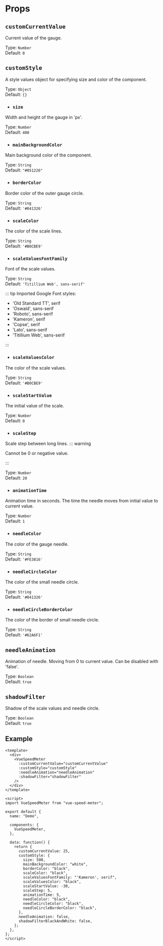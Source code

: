 # Props

## `customCurrentValue`

Current value of the gauge.

<span style="color: var(--accent-color)">Type:</span> `Number`
<br>
<span style="color: var(--accent-color)">Default: </span> `0`

## `customStyle`

A style values object for specifying size and color ​of the component.

<span style="color: var(--accent-color)">Type:</span> `Object`
<br>
<span style="color: var(--accent-color)">Default: </span> `{}`

- ### `size`

Width and height of the gauge in 'px'.

<span style="color: var(--accent-color)">Type:</span> `Number`
<br>
<span style="color: var(--accent-color)">Default: </span> `400`

- ### `mainBackgroundColor`

Main background color of the component.

<span style="color: var(--accent-color)">Type:</span> `String`
<br>
<span style="color: var(--accent-color)">Default: </span> `"#051226"`

- ### `borderColor`

Border color of the outer gauge circle.

<span style="color: var(--accent-color)">Type:</span> `String`
<br>
<span style="color: var(--accent-color)">Default: </span> `'#041326'`

- ### `scaleColor`

The color of the scale lines.

<span style="color: var(--accent-color)">Type:</span> `String`
<br>
<span style="color: var(--accent-color)">Default: </span> `'#B0CBE9'`

- ### `scaleValuesFontFamily`

Font of the scale values.

<span style="color: var(--accent-color)">Type:</span> `String`
<br>
<span style="color: var(--accent-color)">Default: </span> `'Titillium Web', sans-serif'`

::: tip Imported Google Font styles:

- 'Old Standard TT', serif
- 'Oswald', sans-serif
- 'Roboto', sans-serif
- 'Kameron', serif
- 'Copse', serif
- 'Lato', sans-serif
- 'Titillium Web', sans-serif

:::

- ### `scaleValuesColor`

The color of the scale values.

<span style="color: var(--accent-color)">Type:</span> `String`
<br>
<span style="color: var(--accent-color)">Default: </span> `'#B0CBE9'`

- ### `scaleStartValue`

The initial value of the scale.

<span style="color: var(--accent-color)">Type:</span> `Number`
<br>
<span style="color: var(--accent-color)">Default: </span> `0`

- ### `scaleStep`

Scale step between long lines.
::: warning

Cannot be 0 or negative value.

:::

<span style="color: var(--accent-color)">Type:</span> `Number`
<br>
<span style="color: var(--accent-color)">Default: </span> `20`

- ### `animationTime`

Animation time in seconds. The time the needle moves from initial value to current value.

<span style="color: var(--accent-color)">Type:</span> `Number`
<br>
<span style="color: var(--accent-color)">Default: </span> `1`

- ### `needleColor`

The color of the gauge needle.

<span style="color: var(--accent-color)">Type:</span> `String`
<br>
<span style="color: var(--accent-color)">Default: </span> `'#FE3816'`

- ### `needleCircleColor`

The color of the small needle circle.

<span style="color: var(--accent-color)">Type:</span> `String`
<br>
<span style="color: var(--accent-color)">Default: </span> `'#041326'`

- ### `needleCircleBorderColor`

The color of the border of small needle circle.

<span style="color: var(--accent-color)">Type:</span> `String`
<br>
<span style="color: var(--accent-color)">Default: </span> `'#62A6F1'`

## `needleAnimation`

Animation of needle. Moving from 0 to current value. Can be disabled with 'false'.

<span style="color: var(--accent-color)">Type:</span> `Boolean`
<br>
<span style="color: var(--accent-color)">Default: </span> `true`

## `shadowFilter`

Shadow of the scale values and needle circle.

<span style="color: var(--accent-color)">Type:</span> `Boolean`
<br>
<span style="color: var(--accent-color)">Default: </span> `true`

## Example

```vue
<template>
  <div>
    <VueSpeedMeter
      :customCurrentValue="customCurrentValue"
      :customStyle="customStyle"
      :needleAnimation="needleAnimation"
      :shadowFilter="shadowFilter"
    />
  </div>
</template>

<script>
import VueSpeedMeter from "vue-speed-meter";

export default {
  name: "Demo",

  components: {
    VueSpeedMeter,
  },

  data: function() {
    return {
      customCurrentValue: 25,
      customStyle: {
        size: 500,
        mainBackgroundColor: "white",
        borderColor: "black",
        scaleColor: "black",
        scaleValuesFontFamily: "'Kameron', serif",
        scaleValuesColor: "black",
        scaleStartValue: -30,
        scaleStep: 5,
        animationTime: 5,
        needleColor: "black",
        needleCircleColor: "black",
        needleCircleBorderColor: "black",
      },
      needleAnimation: false,
      shadowFilterBlackAndWhite: false,
    };
  },
};
</script>
```
